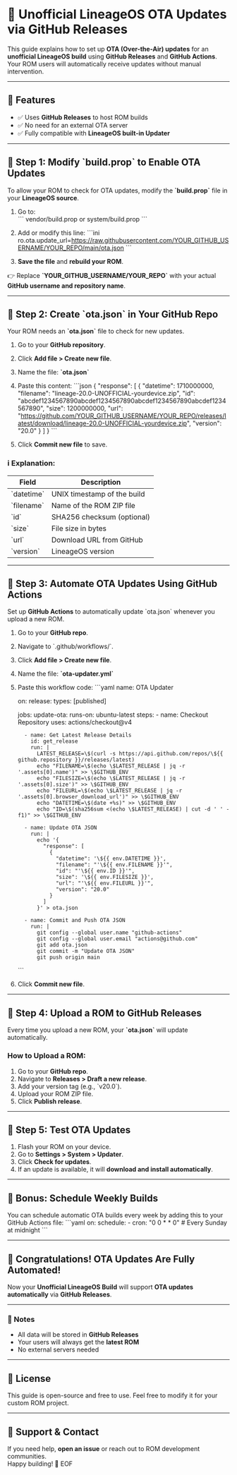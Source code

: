 # 📡 Unofficial LineageOS OTA Updates via GitHub Releases

This guide explains how to set up **OTA (Over-the-Air) updates** for an **unofficial LineageOS build** using **GitHub Releases** and **GitHub Actions**. Your ROM users will automatically receive updates without manual intervention.

---

## 📌 Features

- ✅ Uses **GitHub Releases** to host ROM builds  
- ✅ No need for an external OTA server  
- ✅ Fully compatible with **LineageOS built-in Updater**  

---

## 🚀 Step 1: Modify \`build.prop\` to Enable OTA Updates

To allow your ROM to check for OTA updates, modify the **\`build.prop\`** file in your **LineageOS source**.

1. Go to:  
   \`\`\`
   vendor/build.prop or system/build.prop
   \`\`\`

2. Add or modify this line:
   \`\`\`ini
   ro.ota.update_url=https://raw.githubusercontent.com/YOUR_GITHUB_USERNAME/YOUR_REPO/main/ota.json
   \`\`\`

3. **Save the file** and **rebuild your ROM**.

👉 Replace **\`YOUR_GITHUB_USERNAME/YOUR_REPO\`** with your actual **GitHub username and repository name**.

---

## 🚀 Step 2: Create \`ota.json\` in Your GitHub Repo

Your ROM needs an **\`ota.json\`** file to check for new updates.

1. Go to your **GitHub repository**.  
2. Click **Add file > Create new file**.  
3. Name the file: **\`ota.json\`**  
4. Paste this content:
   \`\`\`json
   {
     "response": [
       {
         "datetime": 1710000000,
         "filename": "lineage-20.0-UNOFFICIAL-yourdevice.zip",
         "id": "abcdef1234567890abcdef1234567890abcdef1234567890abcdef1234567890",
         "size": 1200000000,
         "url": "https://github.com/YOUR_GITHUB_USERNAME/YOUR_REPO/releases/latest/download/lineage-20.0-UNOFFICIAL-yourdevice.zip",
         "version": "20.0"
       }
     ]
   }
   \`\`\`

5. Click **Commit new file** to save.

### ℹ️ Explanation:
| Field      | Description                       |
|------------|----------------------------------|
| \`datetime\` | UNIX timestamp of the build      |
| \`filename\` | Name of the ROM ZIP file        |
| \`id\`       | SHA256 checksum (optional)      |
| \`size\`     | File size in bytes              |
| \`url\`      | Download URL from GitHub        |
| \`version\`  | LineageOS version               |

---

## 🚀 Step 3: Automate OTA Updates Using GitHub Actions

Set up **GitHub Actions** to automatically update \`ota.json\` whenever you upload a new ROM.

1. Go to your **GitHub repo**.  
2. Navigate to \`.github/workflows/\`.  
3. Click **Add file > Create new file**.  
4. Name the file: **\`ota-updater.yml\`**  
5. Paste this workflow code:
   \`\`\`yaml
   name: OTA Updater

   on:
     release:
       types: [published]

   jobs:
     update-ota:
       runs-on: ubuntu-latest
       steps:
         - name: Checkout Repository
           uses: actions/checkout@v4

         - name: Get Latest Release Details
           id: get_release
           run: |
             LATEST_RELEASE=\$(curl -s https://api.github.com/repos/\${{ github.repository }}/releases/latest)
             echo "FILENAME=\$(echo \$LATEST_RELEASE | jq -r '.assets[0].name')" >> \$GITHUB_ENV
             echo "FILESIZE=\$(echo \$LATEST_RELEASE | jq -r '.assets[0].size')" >> \$GITHUB_ENV
             echo "FILEURL=\$(echo \$LATEST_RELEASE | jq -r '.assets[0].browser_download_url')" >> \$GITHUB_ENV
             echo "DATETIME=\$(date +%s)" >> \$GITHUB_ENV
             echo "ID=\$(sha256sum <(echo \$LATEST_RELEASE) | cut -d ' ' -f1)" >> \$GITHUB_ENV

         - name: Update OTA JSON
           run: |
             echo '{
               "response": [
                 {
                   "datetime": '\${{ env.DATETIME }}',
                   "filename": "'\${{ env.FILENAME }}'",
                   "id": "'\${{ env.ID }}'",
                   "size": '\${{ env.FILESIZE }}',
                   "url": "'\${{ env.FILEURL }}'",
                   "version": "20.0"
                 }
               ]
             }' > ota.json

         - name: Commit and Push OTA JSON
           run: |
             git config --global user.name "github-actions"
             git config --global user.email "actions@github.com"
             git add ota.json
             git commit -m "Update OTA JSON"
             git push origin main
   \`\`\`

6. Click **Commit new file**.

---

## 🚀 Step 4: Upload a ROM to GitHub Releases

Every time you upload a new ROM, your **\`ota.json\`** will update automatically.

### How to Upload a ROM:
1. Go to your **GitHub repo**.  
2. Navigate to **Releases > Draft a new release**.  
3. Add your version tag (e.g., \`v20.0\`).  
4. Upload your ROM ZIP file.  
5. Click **Publish release**.

---

## 🚀 Step 5: Test OTA Updates

1. Flash your ROM on your device.  
2. Go to **Settings > System > Updater**.  
3. Click **Check for updates**.  
4. If an update is available, it will **download and install automatically**.

---

## 🎯 Bonus: Schedule Weekly Builds

You can schedule automatic OTA builds every week by adding this to your GitHub Actions file:
\`\`\`yaml
on:
  schedule:
    - cron: "0 0 * * 0"  # Every Sunday at midnight
\`\`\`

---

## 🎉 Congratulations! OTA Updates Are Fully Automated!

Now your **Unofficial LineageOS Build** will support **OTA updates automatically** via **GitHub Releases**.

---

### 🔑 Notes
- All data will be stored in **GitHub Releases**  
- Your users will always get the **latest ROM**  
- No external servers needed  

---

## 📄 License

This guide is open-source and free to use. Feel free to modify it for your custom ROM project.

---

## 💬 Support & Contact

If you need help, **open an issue** or reach out to ROM development communities.  
Happy building! 🚀
EOF
